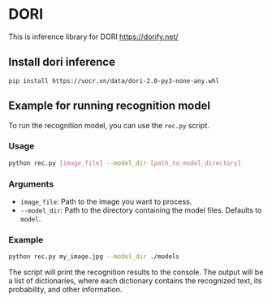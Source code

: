 # DORI
This is inference library for DORI https://dorify.net/
## Install dori inference
```
pip install https://vocr.vn/data/dori-2.0-py3-none-any.whl
```
## Example for running recognition model
To run the recognition model, you can use the `rec.py` script.

### Usage
```bash
python rec.py [image_file] --model_dir [path_to_model_directory]
```

### Arguments
- `image_file`: Path to the image you want to process.
- `--model_dir`: Path to the directory containing the model files. Defaults to `model`.

### Example
```bash
python rec.py my_image.jpg --model_dir ./models
```

The script will print the recognition results to the console. The output will be a list of dictionaries, where each dictionary contains the recognized text, its probability, and other information.
